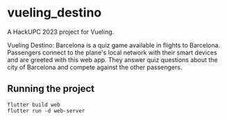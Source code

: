 # vueling_destino
A HackUPC 2023 project for Vueling.

Vueling Destino: Barcelona is a quiz game available in flights to Barcelona. Passengers connect to the plane's local network with their smart devices and are greeted with this web app. They answer quiz questions about the city of Barcelona and compete against the other passengers.

## Running the project
```console
flutter build web
flutter run -d web-server
```
